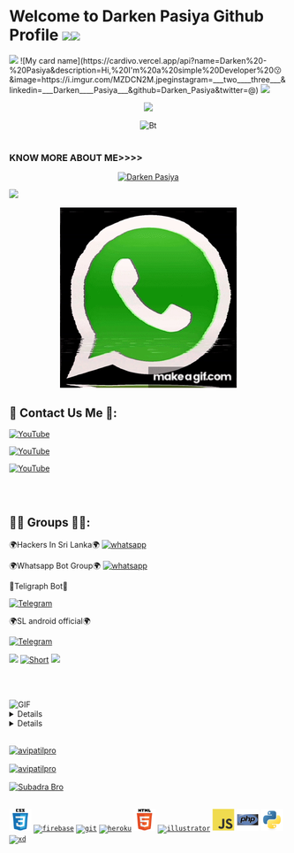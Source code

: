 # Welcome to Darken Pasiya Github Profile&nbsp;<a href="Hey"><img src="https://raw.githubusercontent.com/TOXIC-DEVIL/TOXIC-DEVIL/TOXIC-DEVIL-OFFICIAL/media/Hi.gif" width="48px"></a><img src="https://raw.githubusercontent.com/TOXIC-DEVIL/TOXIC-DEVIL/TOXIC-DEVIL-OFFICIAL/media/Hi.gif" width="48px"></a>

<p>
<img src= "https://camo.githubusercontent.com/71b837571c48af3aa60a73dbc9d5936aa359d78efbfa8a6743cbbbc16b80ef4d/68747470733a2f2f63646e2e646973636f72646170702e636f6d2f6174746163686d656e74732f3830353930323039333930363630383138362f3830353931333937323533353539303932322f74656e6f722e676966"/>
![My card name](https://cardivo.vercel.app/api?name=Darken%20-%20Pasiya&description=Hi,%20I'm%20a%20simple%20Developer%20😗&image=https://i.imgur.com/MZDCN2M.jpeginstagram=___two____three___&linkedin=___Darken____Pasiya___&github=Darken_Pasiya&twitter=@)

<img src= "https://camo.githubusercontent.com/71b837571c48af3aa60a73dbc9d5936aa359d78efbfa8a6743cbbbc16b80ef4d/68747470733a2f2f63646e2e646973636f72646170702e636f6d2f6174746163686d656e74732f3830353930323039333930363630383138362f3830353931333937323533353539303932322f74656e6f722e676966"/>


<!---
Darken-Pasiya/Darken-Pasiya is a ✨ special ✨ repository because its `README.md` (this file) appears on your GitHub profile.
You can click the Preview link to take a look at your changes.
--->


<p align="center">
  <img src="https://readme-typing-svg.herokuapp.com/?color=%23BA00FF&lines=🄷🄴🄻🄻🄾+,;𝗶+𝗮𝗺+𝕯𝖆𝖗𝖐𝖊𝖓+𝕻𝖆𝖘𝖎𝖞𝖆;𝗦𝗶𝗺𝗽𝗹𝗲+𝗣𝗹𝘂𝗴𝗶𝗻;𝗔𝗻𝗱;𝗧𝗼𝗼𝗹+𝗗𝗲𝘃𝗲𝗹𝗼𝗽𝗲𝗿+🛠😎&font=Fira%20Code&center=true&width=250&height=50">

<p align="center"><img src="https://user-images.githubusercontent.com/49580304/110318584-81067880-7fc2-11eb-8391-152d308e7f2b.gif" alt="Bt">

</br>

</br>

### KNOW MORE ABOUT ME>>>>
<p align="center"><a href="https://github.com/Darken-Pasiya"><img title="Darken Pasiya" src="https://github-readme-stats.vercel.app/api?username=Darken-Pasiya&show_icons=true&include_all_commits=true&theme=chartreuse-dark&cache_seconds=3200"></a>
</p>

<p>
<img src= "https://camo.githubusercontent.com/71b837571c48af3aa60a73dbc9d5936aa359d78efbfa8a6743cbbbc16b80ef4d/68747470733a2f2f63646e2e646973636f72646170702e636f6d2f6174746163686d656e74732f3830353930323039333930363630383138362f3830353931333937323533353539303932322f74656e6f722e676966"/>


<p align="center"><img src="https://github.com/Darken-Pasiya/Short/blob/main/VfvZxT.gif" alt="Bt">

<br>

## 📱 Contact Us Me 📱:

<a href="https://wa.me/94782002997"><img title="YouTube" src="https://img.shields.io/badge/Whatsapp-Darken Pasiya-brightgreen?style=for-the-badge&logo=Whatsapp"></a>

<a href="https://github.com/Darken-Pasiya"><img title="YouTube" src="https://img.shields.io/badge/Github-Darken Pasiya-black?style=for-the-badge&logo=github"></a>

<a href="https://t.me/DarkenPasiya"><img title="YouTube" src="https://img.shields.io/badge/Teligram-Darken Pasiya-darkblue?style=for-the-badge&logo=Telegram"></a>

<br>
<br>

## 🕵️‍♂️ Groups 🕵️‍♂️:

🌍Hackers In Sri Lanka🌍
<a href="https://chat.whatsapp.com/ImIRZ1htaKeKPYHf4bkukI"><img title="whatsapp" src="https://img.shields.io/badge/whatsapp-Group-brightgreen?style=for-the-badge&logo=whatsapp"></a>

🌍Whatsapp Bot Group🌍
<a href="https://chat.whatsapp.com/CJ0du8LoxXmIf05UjT6Lve"><img title="whatsapp" src="https://img.shields.io/badge/whatsapp-Group-purple?style=for-the-badge&logo=whatsapp"></a>

🤖Teligraph Bot🤖

<a href="https://t.me/FnTelegraphBot"><img title="Telegram" src="https://img.shields.io/badge/Telegraph Bot-orange?style=for-the-badge&logo=Telegram"></a>


🌍SL android official🌍

<a href="https://t.me/SL_Android"><img title="Telegram" src="https://img.shields.io/badge/Telegram-Group-blue?style=for-the-badge&logo=Telegram"></a>

<p>
<img src= "https://camo.githubusercontent.com/71b837571c48af3aa60a73dbc9d5936aa359d78efbfa8a6743cbbbc16b80ef4d/68747470733a2f2f63646e2e646973636f72646170702e636f6d2f6174746163686d656e74732f3830353930323039333930363630383138362f3830353931333937323533353539303932322f74656e6f722e676966"/>
<a href="https://github.com/Darken-Pasiya/Short"><img title="Short" src="https://github-readme-stats.vercel.app/api/pin/?username=Darken-Pasiya&repo=Short&theme=highcontrast"></a>
<img src= "https://camo.githubusercontent.com/71b837571c48af3aa60a73dbc9d5936aa359d78efbfa8a6743cbbbc16b80ef4d/68747470733a2f2f63646e2e646973636f72646170702e636f6d2f6174746163686d656e74732f3830353930323039333930363630383138362f3830353931333937323533353539303932322f74656e6f722e676966"/>

<br><br>

<img align="center" fit="fill" alt="GIF" src="https://media.giphy.com/media/836HiJc7pgzy8iNXCn/giphy.gif" />


<details>

    <summary>&#127942 <b>GitHub Awards</b></summary><br/>

![Github Trophy](https://github-profile-trophy.vercel.app/?username=Darken-Pasiya)

</details>

<details>

    <summary>&#127942 <b>GitHub Activity</b></summary><br/>

![Metrics](https://metrics.lecoq.io/SubadraBro?template=classic&followup=8&isocalendar=5&languages=1&isocalendar.duration=half-year&config.timezone=IndiaStandardTime%2FIstanbul)

[![News](https://github-readme-stats.vercel.app/api/pin/?username=DarkenPasiya&theme=highcontrast&repo=Pinky_V2)](https://github.com/SubadraBro/Pinku_V2)

</details>

</br>



<p align="center">

<a href="https://codepen.io/avipatilpro" target="blank"><img align="center" src="https://cdn.jsdelivr.net/npm/simple-icons@3.0.1/icons/codepen.svg" alt="avipatilpro" height="30" width="40" /></a>

<a href="https://dev.to/avipatilpro" target="blank"><img align="center" src="https://cdn.jsdelivr.net/npm/simple-icons@3.0.1/icons/dev-dot-to.svg" alt="avipatilpro" height="30" width="40" /></a>

<a href="https://www.hackerrank.com/scienceposhitha?hr_r=1" target="blank"><img align="center" src="https://cdn.jsdelivr.net/npm/simple-icons@3.0.1/icons/hackerrank.svg" alt="Subadra Bro" height="30" width="40" /></a>

</p>

<p align="center"> 

<code><a href="https://www.w3schools.com/css/" target="_blank"> <img src="https://raw.githubusercontent.com/devicons/devicon/master/icons/css3/css3-original-wordmark.svg" alt="css3" width="40" height="40"/></a></code>&nbsp;<code><a href="https://firebase.google.com/" target="_blank"><img src="https://www.vectorlogo.zone/logos/firebase/firebase-icon.svg" alt="firebase" width="40" height="40"/></a></code>&nbsp;<code><a href="https://git-scm.com/" target="_blank"><img src="https://www.vectorlogo.zone/logos/git-scm/git-scm-icon.svg" alt="git" width="40" height="40"/></a></code>&nbsp;<code><a href="https://heroku.com" target="_blank"><img src="https://www.vectorlogo.zone/logos/heroku/heroku-icon.svg" alt="heroku" width="40" height="40"/></a></code>&nbsp;<code><a href="https://www.w3.org/html/" target="_blank"><img src="https://raw.githubusercontent.com/devicons/devicon/master/icons/html5/html5-original-wordmark.svg" alt="html5" width="40" height="40"/></a></code>&nbsp;<code><a href="https://www.adobe.com/in/products/illustrator.html" target="_blank"><img src="https://www.vectorlogo.zone/logos/adobe_illustrator/adobe_illustrator-icon.svg" alt="illustrator" width="40" height="40"/></a></code>&nbsp;<code><a href="https://developer.mozilla.org/en-US/docs/Web/JavaScript" target="_blank"><img src="https://raw.githubusercontent.com/devicons/devicon/master/icons/javascript/javascript-original.svg" alt="javascript" width="40" height="40"/></a></code>&nbsp;<code><a href="https://www.php.net" target="_blank"><img src="https://raw.githubusercontent.com/devicons/devicon/master/icons/php/php-original.svg" alt="php" width="40" height="40"/></a></code>&nbsp;<code><a href="https://www.python.org" target="_blank"><img src="https://raw.githubusercontent.com/devicons/devicon/master/icons/python/python-original.svg" alt="python" width="40" height="40"/></a></code>&nbsp;<code><a href="https://www.adobe.com/products/xd.html" target="_blank"><img src="https://cdn.worldvectorlogo.com/logos/adobe-xd.svg" alt="xd" width="40" height="40"/></a></code>&nbsp;</p>


